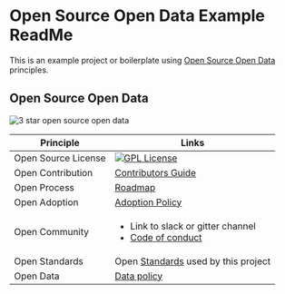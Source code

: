 # Open Source Open Data Example ReadMe

This is an example project or boilerplate using [Open Source Open Data](http://opensourceopendata.org) principles.

## Open Source Open Data

<img src="https://img.shields.io/badge/open%20source%20open%20data-%E2%98%85%E2%98%85%E2%98%85-yellowgreen.png" alt="3 star open source open data" />

| Principle | Links |
---|----
Open Source License | [![GPL License](https://img.shields.io/badge/license-GLP-blue.svg)](LICENSE)
Open Contribution |  [Contributors Guide](CONTRIBUTORS.md)
Open Process | [Roadmap](ROADMAP.md)
Open Adoption | [Adoption Policy](ADOPTION.md)
Open Community | <ul><li>Link to slack or gitter channel</li><li>[Code of conduct](https://opensource.guide/code-of-conduct/)</li>
Open Standards | Open [Standards](STANDARDS.md) used by this project
Open Data | [Data policy](DATA.md)

